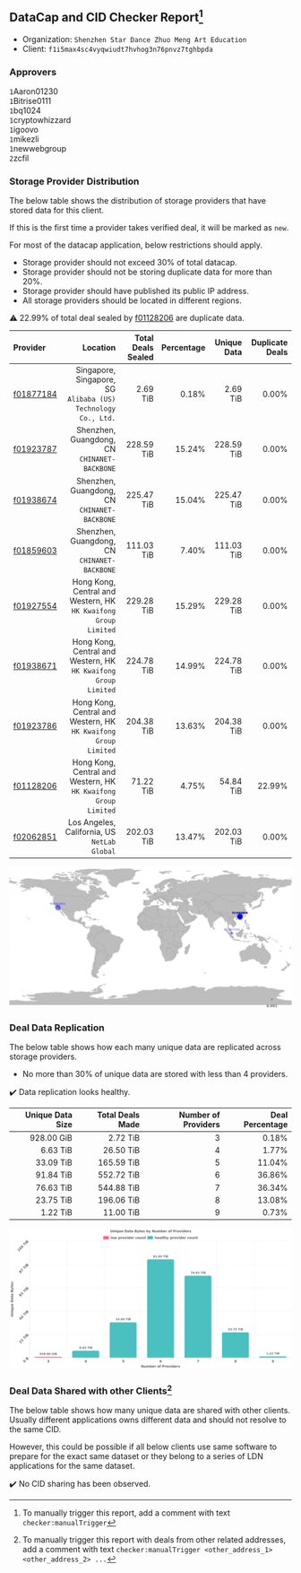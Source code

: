 ## DataCap and CID Checker Report[^1]
 - Organization: `Shenzhen Star Dance Zhuo Meng Art Education`
 - Client: `f1i5max4sc4vyqwiudt7hvhog3n76pnvz7tghbpda`
### Approvers
`1`Aaron01230<br/>`1`Bitrise0111<br/>`1`bq1024<br/>`1`cryptowhizzard<br/>`1`igoovo<br/>`1`mikezli<br/>`1`newwebgroup<br/>`2`zcfil

### Storage Provider Distribution
The below table shows the distribution of storage providers that have stored data for this client.

If this is the first time a provider takes verified deal, it will be marked as `new`.

For most of the datacap application, below restrictions should apply.
 - Storage provider should not exceed 30% of total datacap.
 - Storage provider should not be storing duplicate data for more than 20%.
 - Storage provider should have published its public IP address.
 - All storage providers should be located in different regions.

⚠️ 22.99% of total deal sealed by [f01128206](https://filfox.info/en/address/f01128206) are duplicate data.

| Provider                                              |                                                           Location | Total Deals Sealed | Percentage | Unique Data | Duplicate Deals |
| :---------------------------------------------------- | -----------------------------------------------------------------: | -----------------: | ---------: | ----------: | --------------: |
| [f01877184](https://filfox.info/en/address/f01877184) |   Singapore, Singapore, SG<br/>`Alibaba (US) Technology Co., Ltd.` |           2.69 TiB |      0.18% |    2.69 TiB |           0.00% |
| [f01923787](https://filfox.info/en/address/f01923787) |                    Shenzhen, Guangdong, CN<br/>`CHINANET-BACKBONE` |         228.59 TiB |     15.24% |  228.59 TiB |           0.00% |
| [f01938674](https://filfox.info/en/address/f01938674) |                    Shenzhen, Guangdong, CN<br/>`CHINANET-BACKBONE` |         225.47 TiB |     15.04% |  225.47 TiB |           0.00% |
| [f01859603](https://filfox.info/en/address/f01859603) |                    Shenzhen, Guangdong, CN<br/>`CHINANET-BACKBONE` |         111.03 TiB |      7.40% |  111.03 TiB |           0.00% |
| [f01927554](https://filfox.info/en/address/f01927554) | Hong Kong, Central and Western, HK<br/>`HK Kwaifong Group Limited` |         229.28 TiB |     15.29% |  229.28 TiB |           0.00% |
| [f01938671](https://filfox.info/en/address/f01938671) | Hong Kong, Central and Western, HK<br/>`HK Kwaifong Group Limited` |         224.78 TiB |     14.99% |  224.78 TiB |           0.00% |
| [f01923786](https://filfox.info/en/address/f01923786) | Hong Kong, Central and Western, HK<br/>`HK Kwaifong Group Limited` |         204.38 TiB |     13.63% |  204.38 TiB |           0.00% |
| [f01128206](https://filfox.info/en/address/f01128206) | Hong Kong, Central and Western, HK<br/>`HK Kwaifong Group Limited` |          71.22 TiB |      4.75% |   54.84 TiB |          22.99% |
| [f02062851](https://filfox.info/en/address/f02062851) |                    Los Angeles, California, US<br/>`NetLab Global` |         202.03 TiB |     13.47% |  202.03 TiB |           0.00% |

<img src="https://raw.githubusercontent.com/data-preservation-programs/filplus-checker-assets/main/filecoin-project/filecoin-plus-large-datasets/issues/1408/1683378367606.png"/>

### Deal Data Replication
The below table shows how each many unique data are replicated across storage providers.

- No more than 30% of unique data are stored with less than 4 providers.

✔️ Data replication looks healthy.

| Unique Data Size | Total Deals Made | Number of Providers | Deal Percentage |
| ---------------: | ---------------: | ------------------: | --------------: |
|       928.00 GiB |         2.72 TiB |                   3 |           0.18% |
|         6.63 TiB |        26.50 TiB |                   4 |           1.77% |
|        33.09 TiB |       165.59 TiB |                   5 |          11.04% |
|        91.84 TiB |       552.72 TiB |                   6 |          36.86% |
|        76.63 TiB |       544.88 TiB |                   7 |          36.34% |
|        23.75 TiB |       196.06 TiB |                   8 |          13.08% |
|         1.22 TiB |        11.00 TiB |                   9 |           0.73% |

<img src="https://raw.githubusercontent.com/data-preservation-programs/filplus-checker-assets/main/filecoin-project/filecoin-plus-large-datasets/issues/1408/1683378368123.png"/>

### Deal Data Shared with other Clients[^3]
The below table shows how many unique data are shared with other clients.
Usually different applications owns different data and should not resolve to the same CID.

However, this could be possible if all below clients use same software to prepare for the exact same dataset or they belong to a series of LDN applications for the same dataset.

✔️ No CID sharing has been observed.

[^1]: To manually trigger this report, add a comment with text `checker:manualTrigger`

[^2]: Deals from those addresses are combined into this report as they are specified with `checker:manualTrigger`

[^3]: To manually trigger this report with deals from other related addresses, add a comment with text `checker:manualTrigger <other_address_1> <other_address_2> ...`
